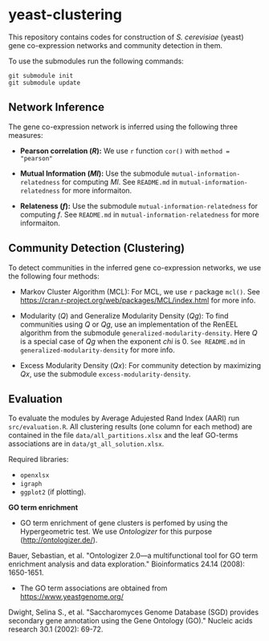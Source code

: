 # yeast-clustering

This repository contains codes for construction of *S. cerevisiae* (yeast) gene co-expression networks and community detection in them.


To use the submodules run the following commands:

```
git submodule init
git submodule update
```

## Network Inference 

The gene co-expression network is inferred using the following three measures:

- **Pearson correlation (*R*):** 
We use `r` function `cor()` with `method = "pearson"` 

- **Mutual Information (*MI*):**
Use the submodule `mutual-information-relatedness` for computing *MI*.
See `README.md` in `mutual-information-relatedness` for more informaiton.


- **Relateness (*f*):**
Use the submodule `mutual-information-relatedness` for computing *f*.
See `README.md` in `mutual-information-relatedness` for more informaiton.

## Community Detection (Clustering)

To detect communities in the inferred gene co-expression networks, we use the following four methods:

- Markov Cluster Algorithm (MCL):
For MCL, we use `r` package `mcl()`. See https://cran.r-project.org/web/packages/MCL/index.html for more info.

- Modularity (*Q*) and Generalize Modularity Density (*Qg*):
To find communities using *Q* or *Qg*, use an implementation of the RenEEL algorithm from the submodule `generalized-modularity-density`. Here *Q* is a special case of *Qg* when the exponent *chi* is 0. `See README.md` in `generalized-modularity-density` for more info. 

- Excess Modularity Density (*Qx*): 
For community detection by maximizing *Qx*, use the submodule `excess-modularity-density`. 

## Evaluation

To evaluate the modules by Average Adujested Rand Index (AARI) run `src/evaluation.R`. 
All clustering results (one column for each method) are contained in the file `data/all_partitions.xlsx` and the leaf GO-terms associations are in `data/gt_all_solution.xlsx`. 

Required libraries: 
- `openxlsx`
- `igraph`
- `ggplot2` (if plotting).

**GO term enrichment** 
- GO term enrichment of gene clusters is perfomed by using the Hypergeometric test. We use *Ontologizer* for this purpose (http://ontologizer.de/).

Bauer, Sebastian, et al. "Ontologizer 2.0—a multifunctional tool for GO term enrichment analysis and data exploration." Bioinformatics 24.14 (2008): 1650-1651.

- The GO term associations are obtained from https://www.yeastgenome.org/ 

Dwight, Selina S., et al. "Saccharomyces Genome Database (SGD) provides secondary gene annotation using the Gene Ontology (GO)." Nucleic acids research 30.1 (2002): 69-72.
